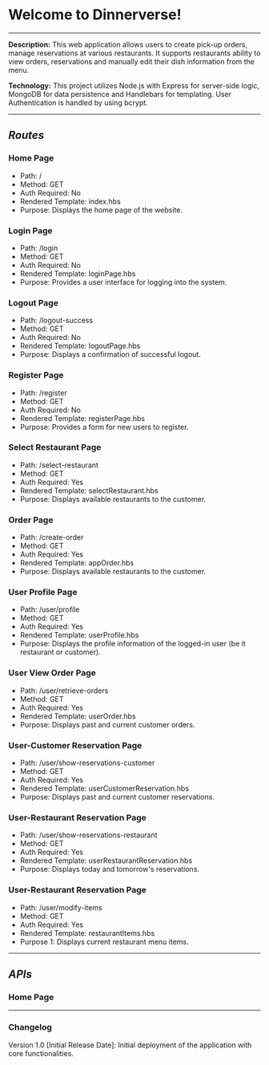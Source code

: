 # Welcome to Dinnerverse!

___
**Description:** This web application allows users to create pick-up orders,
manage reservations at various restaurants. It supports restaurants ability to view orders, 
reservations and manually edit their dish information from the menu.

**Technology:** This project utilizes Node.js with Express for server-side logic, 
MongoDB for data persistence and Handlebars for templating. User Authentication is handled 
by using bcrypt.
___
## *Routes*
### Home Page

- Path: /
- Method: GET
- Auth Required: No
- Rendered Template: index.hbs
- Purpose: Displays the home page of the website.

### Login Page
- Path: /login
- Method: GET
- Auth Required: No
- Rendered Template: loginPage.hbs
- Purpose: Provides a user interface for logging into the system.

### Logout Page
- Path: /logout-success
- Method: GET
- Auth Required: No
- Rendered Template: logoutPage.hbs
- Purpose: Displays a confirmation of successful logout.

### Register Page
- Path: /register
- Method: GET
- Auth Required: No
- Rendered Template: registerPage.hbs
- Purpose: Provides a form for new users to register.

### Select Restaurant Page
- Path: /select-restaurant
- Method: GET
- Auth Required: Yes
- Rendered Template: selectRestaurant.hbs
- Purpose: Displays available restaurants to the customer.

### Order Page
- Path: /create-order
- Method: GET
- Auth Required: Yes
- Rendered Template: appOrder.hbs
- Purpose: Displays available restaurants to the customer.

### User Profile Page
- Path: /user/profile
- Method: GET
- Auth Required: Yes
- Rendered Template: userProfile.hbs
- Purpose: Displays the profile information of the logged-in user (be it restaurant or customer).

### User View Order Page
- Path: /user/retrieve-orders
- Method: GET
- Auth Required: Yes
- Rendered Template: userOrder.hbs
- Purpose: Displays past and current customer orders.

### User-Customer Reservation Page
- Path: /user/show-reservations-customer
- Method: GET
- Auth Required: Yes
- Rendered Template: userCustomerReservation.hbs
- Purpose: Displays past and current customer reservations.

### User-Restaurant Reservation Page
- Path: /user/show-reservations-restaurant
- Method: GET
- Auth Required: Yes
- Rendered Template: userRestaurantReservation.hbs
- Purpose: Displays today and tomorrow's reservations.

### User-Restaurant Reservation Page
- Path: /user/modify-items
- Method: GET
- Auth Required: Yes
- Rendered Template: restaurantItems.hbs
- Purpose 1: Displays current restaurant menu items.

___
## *APIs*
### Home Page





___
### Changelog
Version 1.0 [Initial Release Date]: Initial deployment of the application with core functionalities.